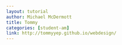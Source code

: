 ```yaml
---
layout: tutorial
author: Michael McDermott
title: Tommy
categories: [student-am]
link: http://tommyyep.github.io/webdesign/
---
```

